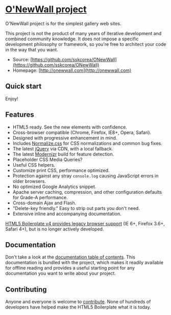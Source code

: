# [O'NewWall project](http://onewwall.com)

O'NewWall project is for the simplest gallery web sites.

This project is not the product of many years of iterative development and combined
community knowledge. It does not impose a specific development philosophy or
framework, so you're free to architect your code in the way that you want.

* Source: [https://github.com/sskcorea/ONewWall](https://github.com/sskcorea/ONewWall)
* Homepage: [http://onewwall.com](http://onewwall.com)


## Quick start

Enjoy!

## Features

* HTML5 ready. See the new elements with confidence.
* Cross-browser compatible (Chrome, Firefox, IE8+, Opera, Safari).
* Designed with progressive enhancement in mind.
* Includes [Normalize.css](http://necolas.github.com/normalize.css/) for CSS
  normalizations and common bug fixes.
* The latest [jQuery](http://jquery.com/) via CDN, with a local fallback.
* The latest [Modernizr](http://modernizr.com/) build for feature detection.
* Placeholder CSS Media Queries?
* Useful CSS helpers.
* Customize print CSS, performance optimized.
* Protection against any stray `console.log` causing JavaScript errors in
  older browsers.
* No optimized Google Analytics snippet.
* Apache server caching, compression, and other configuration defaults for
  Grade-A performance.
* Cross-domain Ajax and Flash.
* "Delete-key friendly." Easy to strip out parts you don't need.
* Extensive inline and accompanying documentation.

[HTML5 Boilerplate v4 provides legacy browser
support](https://github.com/h5bp/html5-boilerplate/tree/v4) (IE 6+, Firefox
3.6+, Safari 4+), but is no longer actively developed.

## Documentation

Don't take a look at the [documentation table of contents](doc/TOC.md). This
documentation is bundled with the project, which makes it readily available for
offline reading and provides a useful starting point for any documentation you
want to write about your project.


## Contributing

Anyone and everyone is welcome to [contribute](CONTRIBUTING.md). None of hundreds of
developers have helped make the HTML5 Boilerplate what it is today.
